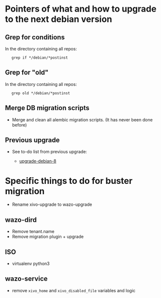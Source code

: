 # Pointers of what and how to upgrade to the next debian version

## Grep for conditions

In the directory containing all repos:
```
   grep if */debian/*postinst
```

## Grep for "old"

In the directory containing all repos:
```
   grep old */debian/*postinst
```

## Merge DB migration scripts

* Merge and clean all alembic migration scripts. (It has never been done before)

## Previous upgrade

* See to-do list from previous upgrade:

    * [upgrade-debian-8](https://github.com/wazo-pbx/wazo-notebook/blob/master/upgrade-debian-8.md)


# Specific things to do for buster migration

* Rename xivo-upgrade to wazo-upgrade

## wazo-dird

* Remove tenant.name
* Remove migration plugin + upgrade

## ISO

* virtualenv python3

## wazo-service

* remove `xivo_home` and `xivo_disabled_file` variables and logic
